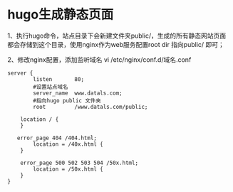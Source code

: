 # hugo生成静态页面 <!-- {docsify-ignore-all} -->

1、执行hugo命令，站点目录下会新建文件夹public/，生成的所有静态网站页面都会存储到这个目录，使用nginx作为web服务配置root dir 指向public/ 即可；

2、修改nginx配置，添加监听域名
vi /etc/nginx/conf.d/域名.conf

```linux
server {
        listen       80;
        #设置站点域名
        server_name  www.datals.com;
        #指向hugo public 文件夹
        root         /www.datals.com/public;

    location / {
    }

   error_page 404 /404.html;
        location = /40x.html {
    }

    error_page 500 502 503 504 /50x.html;
        location = /50x.html {
    }
}
```

